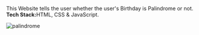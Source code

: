 This Website tells the user whether the user's Birthday is Palindrome or not.
<strong>Tech Stack:</strong>HTML, CSS & JavaScript.

![palindrome](https://user-images.githubusercontent.com/105967722/194026379-da465856-60c6-4cf3-ae2d-3ceeeddcc84c.png)
